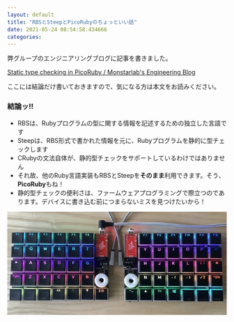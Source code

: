 ```yaml
---
layout: default
title: "RBSとSteepとPicoRubyのちょっといい話"
date: 2021-05-24 08:54:58.434666
categories: 
---
```


弊グループのエンジニアリングブログに記事を書きました。


[Static type checking in PicoRuby / Monstarlab's Engineering Blog](https://engineering.monstar-lab.com/2021/05/27/Static-type-checking-in-PicoRuby)


ここには結論だけ書いておきますので、気になる方は本文をお読みください。

### 結論ッ!!

- RBSは、Rubyプログラムの型に関する情報を記述するための独立した言語です
- Steepは、RBS形式で書かれた情報を元に、Rubyプログラムを静的に型チェックします
- CRubyの文法自体が、静的型チェックをサポートしているわけではありません
- それ故、他のRuby言語実装もRBSとSteepを**そのまま**利用できます。そう、**PicoRuby**もね！
- 静的型チェックの便利さは、ファームウェアプログラミングで際立つのであります。デバイスに書き込む前につまらないミスを見つけたいから！

![helix](/assets/images/202105/helix_rev3.jpg)

